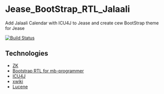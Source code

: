 # Jease_BootStrap_RTL_Jalaali
Add Jalaali Calendar with ICU4J to Jease and create cew BootStrap theme for Jease

[![Build Status](https://travis-ci.org/mmghasemi/Jease_BootStrap_RTL_Jalaali.svg?branch=master)](https://travis-ci.org/mmghasemi/Jease_BootStrap_RTL_Jalaali)


Technologies
------------

* [ZK](https://www.zkoss.org/)
* [Bootstrap RTL for mb-programmer](https://github.com/mb-programmer/modern-business-rtl)
* [ICU4J](http://site.icu-project.org/)
* [xwiki](http://www.xwiki.org/)
* [Lucene](https://lucene.apache.org/core/corenews.html)
